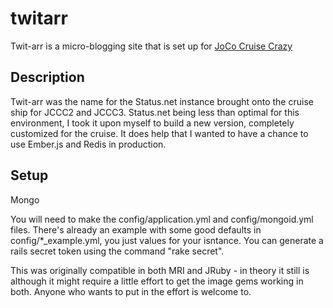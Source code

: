twitarr
=======

Twit-arr is a micro-blogging site that is set up for [JoCo Cruise Crazy](http://jococruisecrazy.com/)

Description
-----------

Twit-arr was the name for the Status.net instance brought onto the cruise ship for JCCC2 and JCCC3. Status.net being
less than optimal for this environment, I took it upon myself to build a new version, completely customized for
the cruise. It does help that I wanted to have a chance to use Ember.js and Redis in production.

Setup
-----

Mongo

You will need to make the config/application.yml and config/mongoid.yml files.
There's already an example with some good defaults in config/*_example.yml, you just values for your isntance. You
can generate a rails secret token using the command "rake secret".

This was originally compatible in both MRI and JRuby - in theory it still is although it might require a little effort to
get the image gems working in both. Anyone who wants to put in the effort is welcome to.
